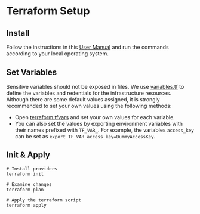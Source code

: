 # Terraform Setup

## Install

Follow the instructions in this [User Manual](https://learn.hashicorp.com/tutorials/terraform/install-cli?in=terraform/aws-get-started) and run the commands according to your local operating system.

## Set Variables

Sensitive variables should not be exposed in files. We use [variables.tf](variables.tf) to define the variables and redentials for the infrastructure resources. Although there are some default values assigned, it is strongly recommended to set your own values using the following methods:

- Open [terraform.tfvars](terraform.tfvars) and set your own values for each variable.
- You can also set the values by exporting environment variables with their names prefixed with `TF_VAR_`. For example, the variables `access_key` can be set as `export TF_VAR_access_key=DummyAccessKey`.

## Init & Apply

```
# Install providers
terraform init

# Examine changes
terraform plan

# Apply the terraform script
terraform apply
```

